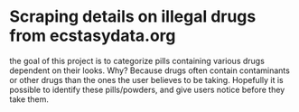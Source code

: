 # Scraping details on illegal drugs from ecstasydata.org
the goal of this project is to categorize pills containing various drugs dependent on their looks. Why? Because drugs often contain contaminants or other drugs than the ones the user believes to be taking. Hopefully it is possible to identify these pills/powders, and give users notice before they take them.
